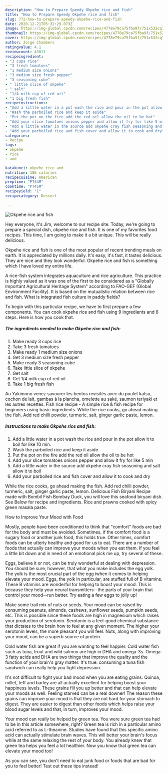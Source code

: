 ```yaml
---
description: "How to Prepare Speedy Okpehe rice and fish"
title: "How to Prepare Speedy Okpehe rice and fish"
slug: 772-how-to-prepare-speedy-okpehe-rice-and-fish
date: 2020-12-21T05:32:29.073Z
image: https://img-global.cpcdn.com/recipes/4778e79ca75fba9f/751x532cq70/okpehe-rice-and-fish-recipe-main-photo.jpg
thumbnail: https://img-global.cpcdn.com/recipes/4778e79ca75fba9f/751x532cq70/okpehe-rice-and-fish-recipe-main-photo.jpg
cover: https://img-global.cpcdn.com/recipes/4778e79ca75fba9f/751x532cq70/okpehe-rice-and-fish-recipe-main-photo.jpg
author: Jorge Chambers
ratingvalue: 4.1
reviewcount: 43011
recipeingredient:
- "3 cups rice"
- "3 fresh tomatoes"
- "1 medium size onions"
- "3 medium size fresh pepper"
- "3 seasoning cube"
- " little slice of okpehe"
- " salt"
- "1/4 milk cup of red oil"
- "1 big fresh fish"
recipeinstructions:
- "Add a little water in a pot wash the rice and pour in the pot allow it to boil for like 10 min."
- "Wash the parboiled rice and keep it aside"
- "Put the pot on the fire add the red oil allow the oil to be hot"
- "Add your slice tomatoes onions pepper and allow it fry for like 5 min"
- "Add a little water in the source add okpehe cray fish seasoning and salt allow it to boil"
- "Add your parboiled rice and fish cover and allow it to cook and dry"
categories:
- Recipe
tags:
- okpehe
- rice
- and

katakunci: okpehe rice and 
nutrition: 186 calories
recipecuisine: American
preptime: "PT34M"
cooktime: "PT45M"
recipeyield: "1"
recipecategory: Dessert

---
```



![Okpehe rice and fish](https://img-global.cpcdn.com/recipes/4778e79ca75fba9f/751x532cq70/okpehe-rice-and-fish-recipe-main-photo.jpg)

Hey everyone, it's Jim, welcome to our recipe site. Today, we're going to prepare a special dish, okpehe rice and fish. It is one of my favorites food recipes. This time, I am going to make it a bit unique. This will be really delicious.

Okpehe rice and fish is one of the most popular of recent trending meals on earth. It is appreciated by millions daily. It's easy, it's fast, it tastes delicious. They are nice and they look wonderful. Okpehe rice and fish is something which I have loved my entire life.

A rice-fish system integrates aquaculture and rice agriculture. This practice is highly valued as it was one of the first to be considered as a &#34;Globally Important Agricultural Heritage System&#34; according to FAO-GEF (Global Environment Facility). It is based on the mutualistic relation between rice and fish. What is integrated fish culture in paddy fields?


To begin with this particular recipe, we have to first prepare a few components. You can cook okpehe rice and fish using 9 ingredients and 6 steps. Here is how you cook that.

<!--inarticleads1-->

##### The ingredients needed to make Okpehe rice and fish:

1. Make ready 3 cups rice
1. Take 3 fresh tomatoes
1. Make ready 1 medium size onions
1. Get 3 medium size fresh pepper
1. Make ready 3 seasoning cube
1. Take  little slice of okpehe
1. Get  salt
1. Get 1/4 milk cup of red oil
1. Take 1 big fresh fish


Au Yakimono venez savourer les bentos revisités avec du poulet katsu, cochon de lait, gambas à la plancha, omelette au saké, saumon teriyaki et les autres recettes. Fish rice recipe - A simple rice &amp; fish recipe for beginners using basic ingredients. While the rice cooks, go ahead making the fish. Add red chilli powder, turmeric, salt, ginger garlic paste, lemon. 

<!--inarticleads2-->

##### Instructions to make Okpehe rice and fish:

1. Add a little water in a pot wash the rice and pour in the pot allow it to boil for like 10 min.
1. Wash the parboiled rice and keep it aside
1. Put the pot on the fire add the red oil allow the oil to be hot
1. Add your slice tomatoes onions pepper and allow it fry for like 5 min
1. Add a little water in the source add okpehe cray fish seasoning and salt allow it to boil
1. Add your parboiled rice and fish cover and allow it to cook and dry


While the rice cooks, go ahead making the fish. Add red chilli powder, turmeric, salt, ginger garlic paste, lemon. Delicious Fish Biryani Recipe made with Bombil Fish Bombay Duck, you will love this seafood biryani dish. See Below for recipe and ingredients. Rice and prawns cooked with spicy green masala paste. 

How to Improve Your Mood with Food


Mostly, people have been conditioned to think that "comfort" foods are bad for the body and must be avoided. Sometimes, if the comfort food is a sugary food or another junk food, this holds true. Other times, comfort foods can be utterly healthy and good for us to eat. There are a number of foods that actually can improve your moods when you eat them. If you feel a little bit down and in need of an emotional pick me up, try several of these.

Eggs, believe it or not, can be truly wonderful at dealing with depression. You should be sure, however, that what you make includes the egg yolk. The yolk is the most crucial part of the egg iwhen it comes to helping elevate your mood. Eggs, the yolk in particular, are stuffed full of B vitamins. These B vitamins are wonderful for helping to boost your mood. This is because they help your neural transmitters--the parts of your brain that control your mood--run better. Try eating a few eggs to jolly up!

Make some trail mix of nuts or seeds. Your mood can be raised by consuming peanuts, almonds, cashews, sunflower seeds, pumpkin seeds, etc. This is possible since these foods are high in magnesium which raises your production of serotonin. Serotonin is a feel-good chemical substance that dictates to the brain how to feel at any given moment. The higher your serotonin levels, the more pleasant you will feel. Nuts, along with improving your mood, can be a superb source of protein.

Cold water fish are great if you are wanting to feel happier. Cold water fish such as tuna, trout and wild salmon are high in DHA and omega-3s. Omega-3 fatty acids and DHA are two things that improve the quality and the function of your brain's gray matter. It's true: consuming a tuna fish sandwich can really help you fight depression. 

It's not difficult to fight your bad mood when you are eating grains. Quinoa, millet, teff and barley are all actually excellent for helping boost your happiness levels. These grains fill you up better and that can help elevate your moods as well. Feeling starved can be a real downer! The reason these grains can improve your mood is that they are not hard for your stomach to digest. They are easier to digest than other foods which helps raise your blood sugar levels and that, in turn, improves your mood.

Your mood can really be helped by green tea. You were sure green tea had to be in this article somewhere, right? Green tea is rich in a particular amino acid referred to as L-theanine. Studies have found that this specific amino acid can actually stimulate brain waves. This will better your brain's focus while at the same relaxing the rest of your body. You already knew that green tea helps you feel a lot healthier. Now you know that green tea can elevate your mood too!

As you can see, you don't need to eat junk food or foods that are bad for you to feel better! Test out  these tips  instead!


